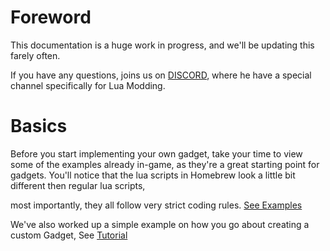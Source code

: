 # Foreword 
This documentation is a huge work in progress, and we'll be updating this farely often. 

If you have any questions, joins us on [DISCORD](https://discord.gg/repVGu5), where he have a special channel specifically for Lua Modding. 

# Basics
Before you start implementing your own gadget, take your time to view some of the examples already in-game, as they're a great starting point for gadgets. 
You'll notice that the lua scripts in Homebrew look a little bit different then regular lua scripts, 

most importantly, they all follow very strict coding rules. [See Examples](Examples/Flashlight.lua)


We've also worked up a simple example on how you go about creating a custom Gadget, See [Tutorial](Tutorial)